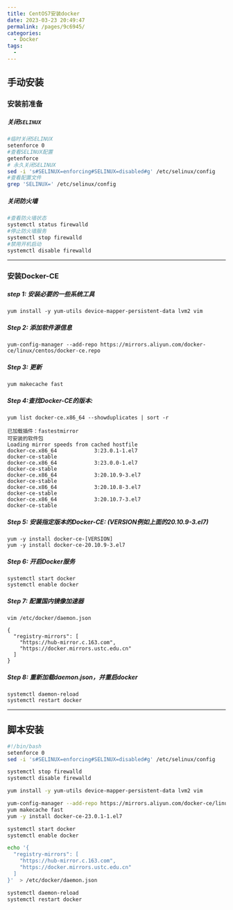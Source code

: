 ```yaml
---
title: CentOS7安装docker
date: 2023-03-23 20:49:47
permalink: /pages/9c6945/
categories:
  - Docker
tags:
  - 
---
```

## 手动安装
### 安装前准备

##### 关闭`SELINUX`

```bash
#临时关闭SELINUX
setenforce 0
#查看SELINUX配置
getenforce
# 永久关闭SELINUX
sed -i 's#SELINUX=enforcing#SELINUX=disabled#g' /etc/selinux/config
#查看配置文件
grep 'SELINUX=' /etc/selinux/config
```

##### 关闭防火墙

```bash
#查看防火墙状态
systemctl status firewalld
#停止防火墙服务
systemctl stop firewalld
#禁用开机启动
systemctl disable firewalld
```

***

### 安装Docker-CE

##### step 1: 安装必要的一些系统工具

`yum install -y yum-utils device-mapper-persistent-data lvm2 vim`

##### Step 2: 添加软件源信息

`yum-config-manager --add-repo https://mirrors.aliyun.com/docker-ce/linux/centos/docker-ce.repo`

##### Step 3: 更新

`yum makecache fast`

##### Step 4:查找Docker-CE的版本:

`yum list docker-ce.x86_64 --showduplicates | sort -r`

```
已加载插件：fastestmirror
可安装的软件包
Loading mirror speeds from cached hostfile
docker-ce.x86_64            3:23.0.1-1.el7                      docker-ce-stable
docker-ce.x86_64            3:23.0.0-1.el7                      docker-ce-stable
docker-ce.x86_64            3:20.10.9-3.el7                     docker-ce-stable
docker-ce.x86_64            3:20.10.8-3.el7                     docker-ce-stable
docker-ce.x86_64            3:20.10.7-3.el7                     docker-ce-stable

```

##### Step 5: 安装指定版本的Docker-CE: (VERSION例如上面的20.10.9-3.el7)

`yum -y install docker-ce-[VERSION]`  
`yum -y install docker-ce-20.10.9-3.el7`

##### Step 6: 开启Docker服务

`systemctl start docker`  
`systemctl enable docker`

##### Step 7: 配置国内镜像加速器

`vim /etc/docker/daemon.json`

    {
      "registry-mirrors": [
        "https://hub-mirror.c.163.com",
        "https://docker.mirrors.ustc.edu.cn"
      ]
    }

##### Step 8: 重新加载daemon.json，并重启docker

`systemctl daemon-reload`  
`systemctl restart docker`

---
## 脚本安装
```bash
#!/bin/bash
setenforce 0
sed -i 's#SELINUX=enforcing#SELINUX=disabled#g' /etc/selinux/config

systemctl stop firewalld
systemctl disable firewalld

yum install -y yum-utils device-mapper-persistent-data lvm2 vim

yum-config-manager --add-repo https://mirrors.aliyun.com/docker-ce/linux/centos/docker-ce.repo
yum makecache fast
yum -y install docker-ce-23.0.1-1.el7

systemctl start docker
systemctl enable docker

echo '{
  "registry-mirrors": [
    "https://hub-mirror.c.163.com",
    "https://docker.mirrors.ustc.edu.cn"
  ]
}'  > /etc/docker/daemon.json

systemctl daemon-reload
systemctl restart docker
```